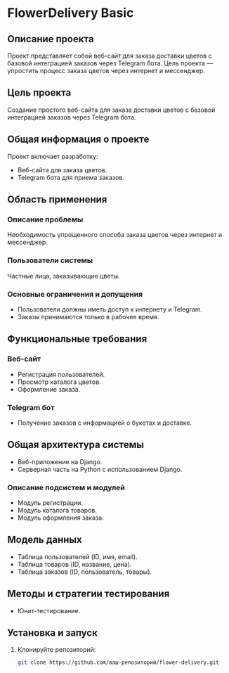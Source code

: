 # FlowerDelivery Basic

## Описание проекта

Проект представляет собой веб-сайт для заказа доставки цветов с базовой интеграцией заказов через Telegram бота. Цель проекта — упростить процесс заказа цветов через интернет и мессенджер.

## Цель проекта

Создание простого веб-сайта для заказа доставки цветов с базовой интеграцией заказов через Telegram бота.

## Общая информация о проекте

Проект включает разработку:
- Веб-сайта для заказа цветов.
- Telegram бота для приема заказов.

## Область применения

### Описание проблемы
Необходимость упрощенного способа заказа цветов через интернет и мессенджер.

### Пользователи системы
Частные лица, заказывающие цветы.

### Основные ограничения и допущения
- Пользователи должны иметь доступ к интернету и Telegram.
- Заказы принимаются только в рабочее время.

## Функциональные требования

### Веб-сайт
- Регистрация пользователей.
- Просмотр каталога цветов.
- Оформление заказа.

### Telegram бот
- Получение заказов с информацией о букетах и доставке.

## Общая архитектура системы

- Веб-приложение на Django.
- Серверная часть на Python с использованием Django.

### Описание подсистем и модулей
- Модуль регистрации.
- Модуль каталога товаров.
- Модуль оформления заказа.

## Модель данных

- Таблица пользователей (ID, имя, email).
- Таблица товаров (ID, название, цена).
- Таблица заказов (ID, пользователь, товары).

## Методы и стратегии тестирования

- Юнит-тестирование.

## Установка и запуск

1. Клонируйте репозиторий:
   ```bash
   git clone https://github.com/ваш-репозиторий/flower-delivery.git